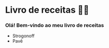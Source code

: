 # Livro de receitas :woman_cook:

### Olá! Bem-vindo ao meu livro de receitas

- Strogonoff
- Pavê

